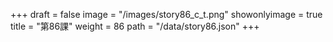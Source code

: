 +++
draft = false 
image = "/images/story86_c_t.png" 
showonlyimage = true 
title = "第86課" 
weight = 86 
path = "/data/story86.json" 
+++
